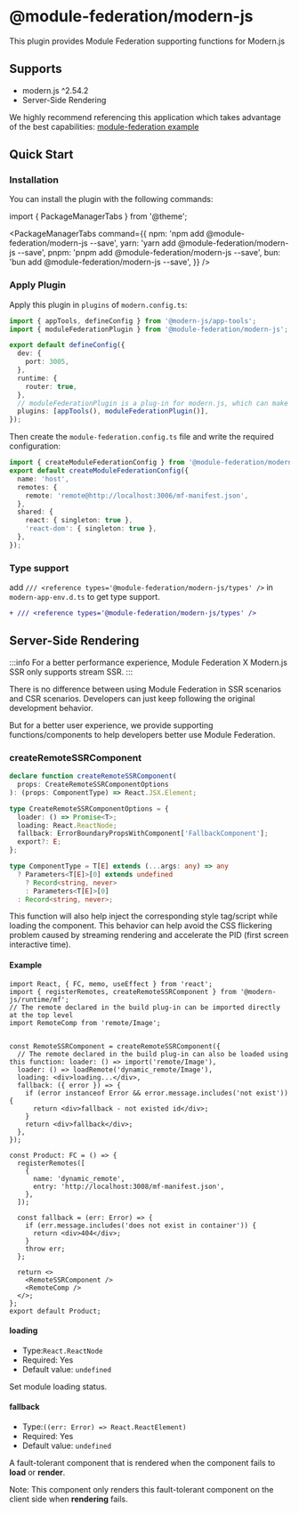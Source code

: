 # @module-federation/modern-js

This plugin provides Module Federation supporting functions for Modern.js

## Supports

- modern.js ^2.54.2
- Server-Side Rendering

We highly recommend referencing this application which takes advantage of the best capabilities:
[module-federation example](https://github.com/module-federation/core/tree/feat/modernjs-ssr/apps/modernjs-ssr)

## Quick Start

### Installation

You can install the plugin with the following commands:

import { PackageManagerTabs } from '@theme';

<PackageManagerTabs
  command={{
    npm: 'npm add @module-federation/modern-js --save',
    yarn: 'yarn add @module-federation/modern-js --save',
    pnpm: 'pnpm add @module-federation/modern-js --save',
    bun: 'bun add @module-federation/modern-js --save',
  }}
/>

### Apply Plugin

Apply this plugin in `plugins` of `modern.config.ts`:

```ts title="modern.config.ts"
import { appTools, defineConfig } from '@modern-js/app-tools';
import { moduleFederationPlugin } from '@module-federation/modern-js';

export default defineConfig({
  dev: {
    port: 3005,
  },
  runtime: {
    router: true,
  },
  // moduleFederationPlugin is a plug-in for modern.js, which can make certain modifications to the build/runtime
  plugins: [appTools(), moduleFederationPlugin()],
});
```

Then create the `module-federation.config.ts` file and write the required configuration:

```ts title="module-federation.config.ts"
import { createModuleFederationConfig } from '@module-federation/modern-js';
export default createModuleFederationConfig({
  name: 'host',
  remotes: {
    remote: 'remote@http://localhost:3006/mf-manifest.json',
  },
  shared: {
    react: { singleton: true },
    'react-dom': { singleton: true },
  },
});
```

### Type support

add `/// <reference types='@module-federation/modern-js/types' />` in `modern-app-env.d.ts` to get type support.

```diff title='modern-app-env.d.ts'
+ /// <reference types='@module-federation/modern-js/types' />
```

## Server-Side Rendering

:::info
For a better performance experience, Module Federation X Modern.js SSR only supports stream SSR.
:::

There is no difference between using Module Federation in SSR scenarios and CSR scenarios. Developers can just keep following the original development behavior.

But for a better user experience, we provide supporting functions/components to help developers better use Module Federation.

### createRemoteSSRComponent

```ts
declare function createRemoteSSRComponent(
  props: CreateRemoteSSRComponentOptions
): (props: ComponentType) => React.JSX.Element;

type CreateRemoteSSRComponentOptions = {
  loader: () => Promise<T>;
  loading: React.ReactNode;
  fallback: ErrorBoundaryPropsWithComponent['FallbackComponent'];
  export?: E;
};

type ComponentType = T[E] extends (...args: any) => any
  ? Parameters<T[E]>[0] extends undefined
    ? Record<string, never>
    : Parameters<T[E]>[0]
  : Record<string, never>;
```

This function will also help inject the corresponding style tag/script while loading the component. This behavior can help avoid the CSS flickering problem caused by streaming rendering and accelerate the PID (first screen interactive time).

#### Example

```tsx
import React, { FC, memo, useEffect } from 'react';
import { registerRemotes, createRemoteSSRComponent } from '@modern-js/runtime/mf';
// The remote declared in the build plug-in can be imported directly at the top level
import RemoteComp from 'remote/Image';


const RemoteSSRComponent = createRemoteSSRComponent({
  // The remote declared in the build plug-in can also be loaded using this function: loader: () => import('remote/Image'),
  loader: () => loadRemote('dynamic_remote/Image'),
  loading: <div>loading...</div>,
  fallback: ({ error }) => {
    if (error instanceof Error && error.message.includes('not exist')) {
      return <div>fallback - not existed id</div>;
    }
    return <div>fallback</div>;
  },
});

const Product: FC = () => {
  registerRemotes([
    {
      name: 'dynamic_remote',
      entry: 'http://localhost:3008/mf-manifest.json',
    },
  ]);

  const fallback = (err: Error) => {
    if (err.message.includes('does not exist in container')) {
      return <div>404</div>;
    }
    throw err;
  };

  return <>
    <RemoteSSRComponent />
    <RemoteComp />
  </>;
};
export default Product;
```

#### loading

- Type:`React.ReactNode`
- Required: Yes
- Default value: `undefined`

Set module loading status.

#### fallback

- Type:`((err: Error) => React.ReactElement)`
- Required: Yes
- Default value: `undefined`

A fault-tolerant component that is rendered when the component fails to **load** or **render**.

Note: This component only renders this fault-tolerant component on the client side when **rendering** fails.
